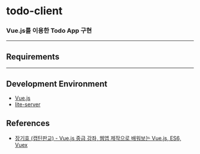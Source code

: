 # todo-client
### Vue.js를 이용한 Todo App 구현
   
---

## Requirements


---

## Development Environment
- [Vue.js](https://vuejs.org/)
- [lite-server](https://github.com/johnpapa/lite-server)

## References
* [장기효 (캡틴판교) - Vue.js 중급 강좌, 웹앱 제작으로 배워보는 Vue.js, ES6, Vuex](https://www.inflearn.com/course/vue-pwa-vue-js-%EC%A4%91%EA%B8%89/)
